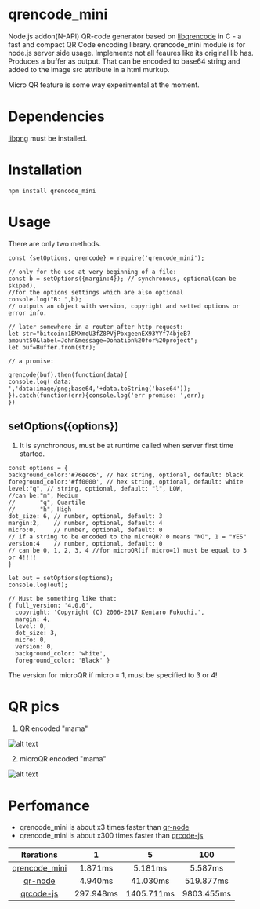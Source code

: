 # qrencode_mini


Node.js addon(N-API) QR-code generator based on [libqrencode](https://github.com/fukuchi/libqrencode) in C - a fast and compact QR Code encoding
library.
qrencode_mini module is for node.js server side usage. Implements not all feaures like its original lib has.
Produces a buffer as output. That can be encoded to base64 string and added to the image src attribute in a html murkup.

Micro QR feature is some way experimental at the moment.

# Dependencies

[libpng](https://github.com/glennrp/libpng) must be installed.

# Installation

```
npm install qrencode_mini

```

# Usage

There are only two methods. 

```
const {setOptions, qrencode} = require('qrencode_mini');

// only for the use at very beginning of a file:
const b = setOptions({margin:4}); // synchronous, optional(can be skiped),
//for the options settings which are also optional
console.log("B: ",b); 
// outputs an object with version, copyright and setted options or error info.

// later somewhere in a router after http request:
let str="bitcoin:1BMXmqU3fZ8PVjPbxgeenEX93YYf74bjeB?amount50&label=John&message=Donation%20for%20project";
let buf=Buffer.from(str);

// a promise:

qrencode(buf).then(function(data){
console.log('data: ','data:image/png;base64,'+data.toString('base64'));
}).catch(function(err){console.log('err promise: ',err);
})

```

## setOptions({options})

1. It is synchronous, must be at runtime called when server first time started.

```
const options = {
background_color:'#76eec6', // hex string, optional, default: black
foreground_color:'#ff0000', // hex string, optional, default: white
level:"q", // string, optional, default: "l", LOW, 
//can be:"m", Medium
//       "q", Quartile
//       "h", High
dot_size: 6, // number, optional, default: 3
margin:2,    // number, optional, default: 4
micro:0,     // number, optional, default: 0 
// if a string to be encoded to the microQR? 0 means "NO", 1 = "YES"
version:4    // number, optional, default: 0 
// can be 0, 1, 2, 3, 4 //for microQR(if micro=1) must be equal to 3 or 4!!!!
}

let out = setOptions(options);
console.log(out);

// Must be something like that:
{ full_version: '4.0.0',
  copyright: 'Copyright (C) 2006-2017 Kentaro Fukuchi.',
  margin: 4,
  level: 0,
  dot_size: 3,
  micro: 0,
  version: 0, 
  background_color: 'white',
  foreground_color: 'Black' }
```
The version for microQR if micro = 1, must be specified to 3 or 4!

# QR pics


1. QR encoded "mama"

![alt text](http://gifok.net/images/2018/01/19/qr_not_micro.png)

2. microQR encoded "mama"

![alt text](http://gifok.net/images/2018/01/19/micro_qr.png)


# Perfomance


* qrencode_mini is about x3 times faster than [qr-node](https://github.com/xr0master/qr-node)
* qrencode_mini is about x300 times faster than [qrcode-js](https://github.com/CloudService/qrcode-js)

| Iterations | 1 | 5 | 100 |
| :---------: | :---------: | :---------: | :---------: |
| [qrencode\_mini](https://github.com/Globik/qrencode_mini)  | 1.871ms     | 5.181ms     | 5.587ms   |
| [qr-node](https://github.com/xr0master/qr-node)   | 4.940ms     | 41.030ms    | 519.877ms  |
| [qrcode-js](https://github.com/CloudService/qrcode-js)    | 297.948ms   | 1405.711ms  | 9803.455ms |


